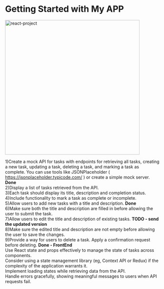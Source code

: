 # Getting Started with My APP
<img width="439" alt="react-project" src="https://github.com/yuvalBerghaus/Tasks_React/assets/65304080/4baff01f-fba9-4944-a2c1-40b791f76c3e">
<br />

1)Create a mock API for tasks with endpoints for retrieving all tasks, creating a new task, updating a task, deleting a task, and marking a task as complete. You can use tools like JSONPlaceholder ( https://jsonplaceholder.typicode.com/ ) or create a simple mock server. <b>Done</b><br>
2)Display a list of tasks retrieved from the API.<br>
3)Each task should display its title, description and completion status.<br>
4)Include functionality to mark a task as complete or incomplete. <br>
5)Allow users to add new tasks with a title and description. <b>Done</b><br>
6)Make sure both the title and description are filled in before allowing the user to submit the task.<br>
7)Allow users to edit the title and description of existing tasks. <b>TODO - send the updated version</b><br>
8)Make sure the edited title and description are not empty before allowing the user to save the changes.<br>
9)Provide a way for users to delete a task. Apply a confirmation request before deleting. <b>Done - FrontEnd</b><br>
Use React state and props effectively to manage the state of tasks across components.<br>
Consider using a state management library (eg, Context API or Redux) if the complexity of the application warrants it.<br>
Implement loading states while retrieving data from the API.<br>
Handle errors gracefully, showing meaningful messages to users when API requests fail.
